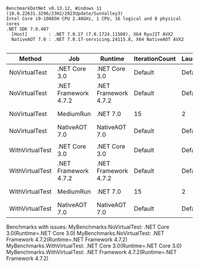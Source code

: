 ```

BenchmarkDotNet v0.13.12, Windows 11 (10.0.22631.3296/23H2/2023Update/SunValley3)
Intel Core i9-10885H CPU 2.40GHz, 1 CPU, 16 logical and 8 physical cores
.NET SDK 7.0.407
  [Host]        : .NET 7.0.17 (7.0.1724.11508), X64 RyuJIT AVX2
  NativeAOT 7.0 : .NET 7.0.17-servicing.24115.8, X64 NativeAOT AVX2


```
| Method          | Job                  | Runtime              | IterationCount | LaunchCount | WarmupCount | Mean     | Error     | StdDev    | Ratio | RatioSD |
|---------------- |--------------------- |--------------------- |--------------- |------------ |------------ |---------:|----------:|----------:|------:|--------:|
| NoVirtualTest   | .NET Core 3.0        | .NET Core 3.0        | Default        | Default     | Default     |       NA |        NA |        NA |     ? |       ? |
| NoVirtualTest   | .NET Framework 4.7.2 | .NET Framework 4.7.2 | Default        | Default     | Default     |       NA |        NA |        NA |     ? |       ? |
| NoVirtualTest   | MediumRun            | .NET 7.0             | 15             | 2           | 10          | 1.765 μs | 0.1625 μs | 0.2433 μs |     ? |       ? |
| NoVirtualTest   | NativeAOT 7.0        | NativeAOT 7.0        | Default        | Default     | Default     | 1.243 μs | 0.0249 μs | 0.0387 μs |     ? |       ? |
|                 |                      |                      |                |             |             |          |           |           |       |         |
| WithVirtualTest | .NET Core 3.0        | .NET Core 3.0        | Default        | Default     | Default     |       NA |        NA |        NA |     ? |       ? |
| WithVirtualTest | .NET Framework 4.7.2 | .NET Framework 4.7.2 | Default        | Default     | Default     |       NA |        NA |        NA |     ? |       ? |
| WithVirtualTest | MediumRun            | .NET 7.0             | 15             | 2           | 10          | 1.610 μs | 0.0172 μs | 0.0252 μs |     ? |       ? |
| WithVirtualTest | NativeAOT 7.0        | NativeAOT 7.0        | Default        | Default     | Default     | 1.482 μs | 0.0287 μs | 0.0599 μs |     ? |       ? |

Benchmarks with issues:
  MyBenchmarks.NoVirtualTest: .NET Core 3.0(Runtime=.NET Core 3.0)
  MyBenchmarks.NoVirtualTest: .NET Framework 4.7.2(Runtime=.NET Framework 4.7.2)
  MyBenchmarks.WithVirtualTest: .NET Core 3.0(Runtime=.NET Core 3.0)
  MyBenchmarks.WithVirtualTest: .NET Framework 4.7.2(Runtime=.NET Framework 4.7.2)
